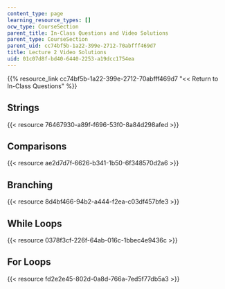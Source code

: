 ```yaml
---
content_type: page
learning_resource_types: []
ocw_type: CourseSection
parent_title: In-Class Questions and Video Solutions
parent_type: CourseSection
parent_uid: cc74bf5b-1a22-399e-2712-70abfff469d7
title: Lecture 2 Video Solutions
uid: 01c07d8f-bd40-6440-2253-a19dcc1754ea
---
```


{{% resource_link cc74bf5b-1a22-399e-2712-70abfff469d7 "\<\< Return to In-Class Questions" %}}

Strings
-------

{{< resource 76467930-a89f-f696-53f0-8a84d298afed >}}

Comparisons
-----------

{{< resource ae2d7d7f-6626-b341-1b50-6f348570d2a6 >}}

Branching
---------

{{< resource 8d4bf466-94b2-a444-f2ea-c03df457bfe3 >}}

While Loops
-----------

{{< resource 0378f3cf-226f-64ab-016c-1bbec4e9436c >}}

For Loops
---------

{{< resource fd2e2e45-802d-0a8d-766a-7ed5f77db5a3 >}}
